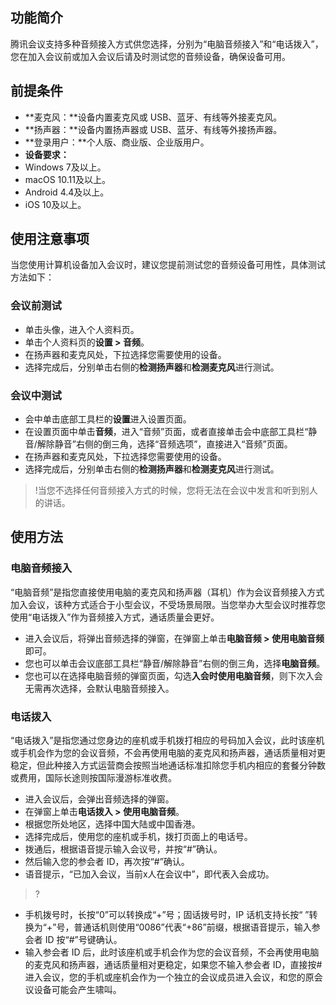 
## 功能简介

腾讯会议支持多种音频接入方式供您选择，分别为“电脑音频接入”和“电话拨入”，您在加入会议前或加入会议后请及时测试您的音频设备，确保设备可用。

## 前提条件
- **麦克风：**设备内置麦克风或 USB、蓝牙、有线等外接麦克风。
- **扬声器：**设备内置扬声器或 USB、蓝牙、有线等外接扬声器。
- **登录用户：**个人版、商业版、企业版用户。
- **设备要求：**
 - Windows 7及以上。
 - macOS 10.11及以上。
 - Android 4.4及以上。
 - iOS 10及以上。

## 使用注意事项
当您使用计算机设备加入会议时，建议您提前测试您的音频设备可用性，具体测试方法如下：

### 会议前测试
- 单击头像，进入个人资料页。
- 单击个人资料页的**设置 > 音频**。
- 在扬声器和麦克风处，下拉选择您需要使用的设备。
- 选择完成后，分别单击右侧的**检测扬声器**和**检测麦克风**进行测试。

### 会议中测试
- 会中单击底部工具栏的**设置**进入设置页面。
- 在设置页面中单击**音频**，进入“音频”页面，或者直接单击会中底部工具栏“静音/解除静音”右侧的倒三角，选择“音频选项”，直接进入“音频”页面。
- 在扬声器和麦克风处，下拉选择您需要使用的设备。
- 选择完成后，分别单击右侧的**检测扬声器**和**检测麦克风**进行测试。
>!当您不选择任何音频接入方式的时候，您将无法在会议中发言和听到别人的讲话。

## 使用方法
### 电脑音频接入
“电脑音频”是指您直接使用电脑的麦克风和扬声器（耳机）作为会议音频接入方式加入会议，该种方式适合于小型会议，不受场景局限。当您举办大型会议时推荐您使用“电话拨入”作为音频接入方式，通话质量会更好。
- 进入会议后，将弹出音频选择的弹窗，在弹窗上单击**电脑音频 > 使用电脑音频**即可。
- 您也可以单击会议底部工具栏“静音/解除静音”右侧的倒三角，选择**电脑音频**。
- 您也可以在选择电脑音频的弹窗页面，勾选**入会时使用电脑音频**，则下次入会无需再次选择，会默认电脑音频接入。

### 电话拨入
“电话拨入”是指您通过您身边的座机或手机拨打相应的号码加入会议，此时该座机或手机会作为您的会议音频，不会再使用电脑的麦克风和扬声器，通话质量相对更稳定，但此种接入方式运营商会按照当地通话标准扣除您手机内相应的套餐分钟数或费用，国际长途则按国际漫游标准收费。
- 进入会议后，会弹出音频选择的弹窗。
- 在弹窗上单击**电话拨入 > 使用电脑音频**。
- 根据您所处地区，选择中国大陆或中国香港。
- 选择完成后，使用您的座机或手机，拨打页面上的电话号。
- 拨通后，根据语音提示输入会议号，并按“#”确认。
- 然后输入您的参会者 ID，再次按“#”确认。
- 语音提示，“已加入会议，当前x人在会议中”，即代表入会成功。

>?
- 手机拨号时，长按“0”可以转换成“+”号；固话拨号时，IP 话机支持长按“ ”转换为“+”号，普通话机则使用“0086”代表“+86”前缀，根据语音提示，输入参会者 ID 按“#”号键确认。
- 输入参会者 ID 后，此时该座机或手机会作为您的会议音频，不会再使用电脑的麦克风和扬声器，通话质量相对更稳定，如果您不输入参会者 ID，直接按#进入会议，您的手机或座机会作为一个独立的会议成员进入会议，和您的原会议设备可能会产生啸叫。
